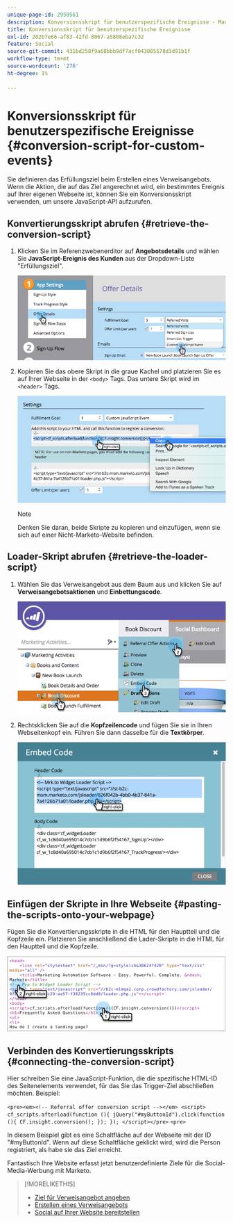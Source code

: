 ```yaml
---
unique-page-id: 2950561
description: Konversionsskript für benutzerspezifische Ereignisse - Marketo-Dokumente - Produktdokumentation
title: Konversionsskript für benutzerspezifische Ereignisse
exl-id: 202b7e66-af83-42fd-8067-a5808eba7c32
feature: Social
source-git-commit: 431bd258f9a68bbb9df7acf043085578d3d91b1f
workflow-type: tm+mt
source-wordcount: '276'
ht-degree: 1%

---
```


# Konversionsskript für benutzerspezifische Ereignisse {#conversion-script-for-custom-events}

Sie definieren das Erfüllungsziel beim Erstellen eines Verweisangebots. Wenn die Aktion, die auf das Ziel angerechnet wird, ein bestimmtes Ereignis auf Ihrer eigenen Webseite ist, können Sie ein Konversionsskript verwenden, um unsere JavaScript-API aufzurufen.

## Konvertierungsskript abrufen {#retrieve-the-conversion-script}

1. Klicken Sie im Referenzwebenerditor auf **Angebotsdetails** und wählen Sie **JavaScript-Ereignis des Kunden** aus der Dropdown-Liste &quot;Erfüllungsziel&quot;.

   ![](assets/image2015-4-20-17-3a22-3a15.png)

1. Kopieren Sie das obere Skript in die graue Kachel und platzieren Sie es auf Ihrer Webseite in der `<body>` Tags. Das untere Skript wird im `<header>` Tags.

   ![](assets/image2015-4-20-17-3a29-3a7.png)

   >[!NOTE]
   >
   >Denken Sie daran, beide Skripte zu kopieren und einzufügen, wenn sie sich auf einer Nicht-Marketo-Website befinden.

## Loader-Skript abrufen {#retrieve-the-loader-script}

1. Wählen Sie das Verweisangebot aus dem Baum aus und klicken Sie auf **Verweisangebotsaktionen** und **Einbettungscode**.

   ![](assets/image2015-4-20-17-3a34-3a46.png)

1. Rechtsklicken Sie auf die **Kopfzeilencode** und fügen Sie sie in Ihren Webseitenkopf ein. Führen Sie dann dasselbe für die **Textkörper**.

   ![](assets/image2015-4-20-20-3a49-3a19.png)

## Einfügen der Skripte in Ihre Webseite {#pasting-the-scripts-onto-your-webpage}

Fügen Sie die Konvertierungsskripte in die HTML für den Hauptteil und die Kopfzeile ein. Platzieren Sie anschließend die Lader-Skripte in die HTML für den Hauptteil und die Kopfzeile.

![](assets/image2015-4-20-21-3a0-3a16.png)

## Verbinden des Konvertierungsskripts {#connecting-the-conversion-script}

Hier schreiben Sie eine JavaScript-Funktion, die die spezifische HTML-ID des Seitenelements verwendet, für das Sie das Trigger-Ziel abschließen möchten. Beispiel:

`<pre><em><!-- Referral offer conversion script --></em> <script> cf_scripts.afterload(function (){ jQuery("#myButtonId").click(function (){ CF.insight.conversion(); }); }); </script></pre>` `<pre>`

In diesem Beispiel gibt es eine Schaltfläche auf der Webseite mit der ID &quot;#myButtonId&quot;. Wenn auf diese Schaltfläche geklickt wird, wird die Person registriert, als habe sie das Ziel erreicht.

Fantastisch Ihre Website erfasst jetzt benutzerdefinierte Ziele für die Social-Media-Werbung mit Marketo.

>[!MORELIKETHIS]
>
>* [Ziel für Verweisangebot angeben](/help/marketo/product-docs/demand-generation/social/referral-offers/specify-goal-for-referral-offer.md)
>* [Erstellen eines Verweisangebots](/help/marketo/product-docs/demand-generation/social/referral-offers/create-a-referral-offer.md)
>* [Social auf Ihrer Website bereitstellen](/help/marketo/product-docs/demand-generation/social/social-functions/deploy-social-on-your-website.md)
